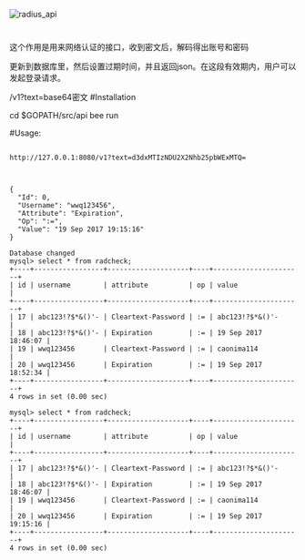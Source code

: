   ![radius_api](./view/1.jpg)

#
这个作用是用来网络认证的接口，收到密文后，解码得出账号和密码

更新到数据库里，然后设置过期时间，并且返回json。在这段有效期内，用户可以发起登录请求。

/v1?text=base64密文
#Installation

cd $GOPATH/src/api
bee run


#Usage:
<pre><code>
http://127.0.0.1:8080/v1?text=d3dxMTIzNDU2X2Nhb25pbWExMTQ=



{
  "Id": 0,
  "Username": "wwq123456",
  "Attribute": "Expiration",
  "Op": ":=",
  "Value": "19 Sep 2017 19:15:16"
}

Database changed
mysql> select * from radcheck;
+----+-----------------+--------------------+----+----------------------+
| id | username        | attribute          | op | value                |
+----+-----------------+--------------------+----+----------------------+
| 17 | abc123!?$*&()'- | Cleartext-Password | := | abc123!?$*&()'-      |
| 18 | abc123!?$*&()'- | Expiration         | := | 19 Sep 2017 18:46:07 |
| 19 | wwq123456       | Cleartext-Password | := | caonima114           |
| 20 | wwq123456       | Expiration         | := | 19 Sep 2017 18:52:34 |
+----+-----------------+--------------------+----+----------------------+
4 rows in set (0.00 sec)

mysql> select * from radcheck;
+----+-----------------+--------------------+----+----------------------+
| id | username        | attribute          | op | value                |
+----+-----------------+--------------------+----+----------------------+
| 17 | abc123!?$*&()'- | Cleartext-Password | := | abc123!?$*&()'-      |
| 18 | abc123!?$*&()'- | Expiration         | := | 19 Sep 2017 18:46:07 |
| 19 | wwq123456       | Cleartext-Password | := | caonima114           |
| 20 | wwq123456       | Expiration         | := | 19 Sep 2017 19:15:16 |
+----+-----------------+--------------------+----+----------------------+
4 rows in set (0.00 sec)


</code></pre>

